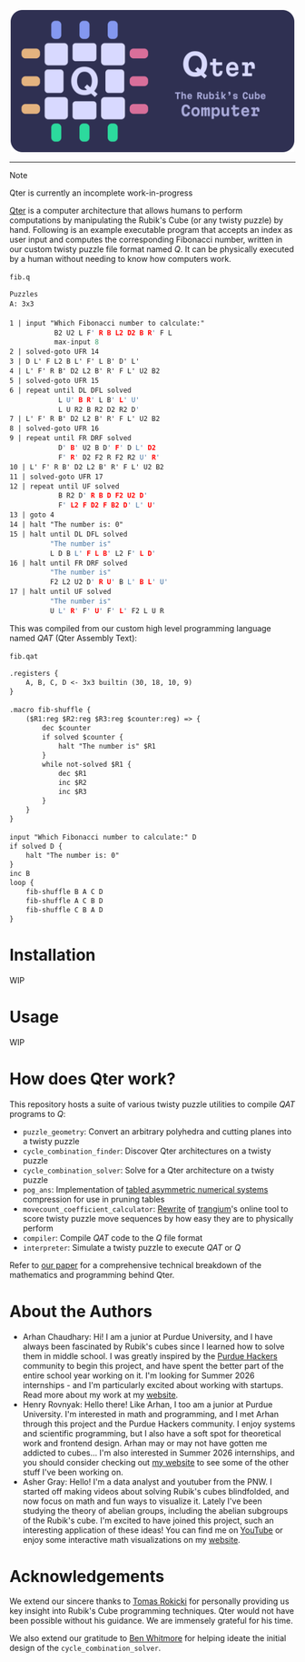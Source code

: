 <p align="center">
    <img src="media/readme/Header.png" width="500" alt="The Qter logo">
</p>
<hr>

> [!NOTE]
> Qter is currently an incomplete work-in-progress

[Qter](https://qter.arhan.sh/) is a computer architecture that allows humans to perform computations by manipulating the Rubik's Cube (or any twisty puzzle) by hand. Following is an example executable program that accepts an index as user input and computes the corresponding Fibonacci number, written in our custom twisty puzzle file format named *Q*. It can be physically executed by a human without needing to know how computers work.

`fib.q`
<!-- some alternatives: clarity cl el janet lfe lean nlogo opa pact promela scilab -->
```l
Puzzles
A: 3x3

1 | input "Which Fibonacci number to calculate:"
           B2 U2 L F' R B L2 D2 B R' F L
           max-input 8
2 | solved-goto UFR 14
3 | D L' F L2 B L' F' L B' D' L'
4 | L' F' R B' D2 L2 B' R' F L' U2 B2
5 | solved-goto UFR 15
6 | repeat until DL DFL solved
            L U' B R' L B' L' U'
            L U R2 B R2 D2 R2 D'
7 | L' F' R B' D2 L2 B' R' F L' U2 B2
8 | solved-goto UFR 16
9 | repeat until FR DRF solved
            D' B' U2 B D' F' D L' D2
            F' R' D2 F2 R F2 R2 U' R'
10 | L' F' R B' D2 L2 B' R' F L' U2 B2
11 | solved-goto UFR 17
12 | repeat until UF solved
            B R2 D' R B D F2 U2 D'
            F' L2 F D2 F B2 D' L' U'
13 | goto 4
14 | halt "The number is: 0"
15 | halt until DL DFL solved
          "The number is"
          L D B L' F L B' L2 F' L D'
16 | halt until FR DRF solved
          "The number is"
          F2 L2 U2 D' R U' B L' B L' U'
17 | halt until UF solved
          "The number is"
          U L' R' F' U' F' L' F2 L U R
```

This was compiled from our custom high level programming language named *QAT* (Qter Assembly Text):

`fib.qat`

```janet
.registers {
    A, B, C, D <- 3x3 builtin (30, 18, 10, 9)
}

.macro fib-shuffle {
    ($R1:reg $R2:reg $R3:reg $counter:reg) => {
        dec $counter
        if solved $counter {
            halt "The number is" $R1
        }
        while not-solved $R1 {
            dec $R1
            inc $R2
            inc $R3
        }
    }
}

input "Which Fibonacci number to calculate:" D
if solved D {
    halt "The number is: 0"
}
inc B
loop {
    fib-shuffle B A C D
    fib-shuffle A C B D
    fib-shuffle C B A D
}
```

# Installation

WIP

# Usage

WIP

# How does Qter work?

This repository hosts a suite of various twisty puzzle utilities to compile *QAT* programs to *Q*:

- `puzzle_geometry`: Convert an arbitrary polyhedra and cutting planes into a twisty puzzle
- `cycle_combination_finder`: Discover Qter architectures on a twisty puzzle
- `cycle_combination_solver`: Solve for a Qter architecture on a twisty puzzle
- `pog_ans`: Implementation of [tabled asymmetric numerical systems](https://en.wikipedia.org/wiki/Asymmetric_numeral_systems#Tabled_variant_(tANS)) compression for use in pruning tables
- `movecount_coefficient_calculator`: [Rewrite](https://www.speedsolving.com/threads/movecount-coefficient-calculator-online-tool-to-evaluate-the-speed-of-3x3-algorithms.79025/) of [trangium](https://github.com/trangium)'s online tool to score twisty puzzle move sequences by how easy they are to physically perform
- `compiler`: Compile *QAT* code to the *Q* file format
- `interpreter`: Simulate a twisty puzzle to execute *QAT* or *Q*

Refer to [our paper](https://qter.arhan.sh/paper.pdf) for a comprehensive technical breakdown of the mathematics and programming behind Qter.

# About the Authors

- Arhan Chaudhary: Hi! I am a junior at Purdue University, and I have always been fascinated by Rubik's cubes since I learned how to solve them in middle school. I was greatly inspired by the [Purdue Hackers](https://www.purduehackers.com/) community to begin this project, and have spent the better part of the entire school year working on it. I'm looking for Summer 2026 internships - and I'm particularly excited about working with startups. Read more about my work at my [website](https://arhan.sh/).
- Henry Rovnyak: Hello there! Like Arhan, I too am a junior at Purdue University. I'm interested in math and programming, and I met Arhan through this project and the Purdue Hackers community. I enjoy systems and scientific programming, but I also have a soft spot for theoretical work and frontend design. Arhan may or may not have gotten me addicted to cubes... I'm also interested in Summer 2026 internships, and you should consider checking out [my website](https://hrovnyak.gitlab.io/) to see some of the other stuff I've been working on.
- Asher Gray: Hello! I'm a data analyst and youtuber from the PNW. I started off making videos about solving Rubik's cubes blindfolded, and now focus on math and fun ways to visualize it. Lately I've been studying the theory of abelian groups, including the abelian subgroups of the Rubik's cube. I'm excited to have joined this project, such an interesting application of these ideas! You can find me on [YouTube](https://m.youtube.com/channel/UCJZt93WO-evfsfi7YlVmrQA) or enjoy some interactive math visualizations on my [website](https://thegraycuber.github.io/).

# Acknowledgements

We extend our sincere thanks to [Tomas Rokicki](https://github.com/rokicki) for personally providing us key insight into Rubik's Cube programming techniques. Qter would not have been possible without his guidance. We are immensely grateful for his time.

We also extend our gratitude to [Ben Whitmore](https://github.com/benwh1) for helping ideate the initial design of the `cycle_combination_solver`.
